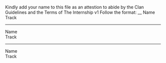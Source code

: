 Kindly add your name to this file as an attestion to abide by the Clan Guidelines and the Terms of The Internship v1
Follow the format:
__
Name <br/>
Track
___
Name <br/>
Track
___
Name <br/>
Track
